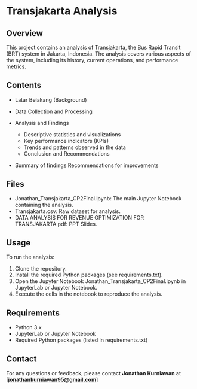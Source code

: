 # **Transjakarta Analysis** #
## Overview ##
This project contains an analysis of Transjakarta, the Bus Rapid Transit (BRT) system in Jakarta, Indonesia. The analysis covers various aspects of the system, including its history, current operations, and performance metrics.

## Contents ##
- Latar Belakang (Background)
- Data Collection and Processing
- Analysis and Findings
    - Descriptive statistics and visualizations
    - Key performance indicators (KPIs)
    - Trends and patterns observed in the data
    - Conclusion and Recommendations

- Summary of findings
Recommendations for improvements

## Files ##
- Jonathan_Transjakarta_CP2Final.ipynb: The main Jupyter Notebook containing the analysis.
- Transjakarta.csv: Raw dataset for analysis.
- DATA ANALYSIS FOR REVENUE OPTIMIZATION FOR TRANSJAKARTA.pdf: PPT Slides.

## Usage ##
To run the analysis:

1. Clone the repository.
2. Install the required Python packages (see requirements.txt).
3. Open the Jupyter Notebook Jonathan_Transjakarta_CP2Final.ipynb in JupyterLab or Jupyter Notebook.
4. Execute the cells in the notebook to reproduce the analysis.

## Requirements ##
- Python 3.x
- JupyterLab or Jupyter Notebook
- Required Python packages (listed in requirements.txt)

## Contact ##
For any questions or feedback, please contact **Jonathan Kurniawan** at [**jonathankurniawan95@gmail.com**]
